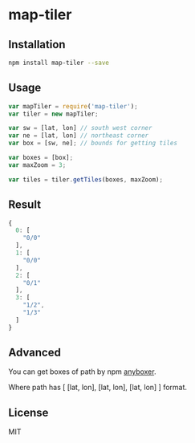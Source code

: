 # map-tiler


Installation
------------
```sh
npm install map-tiler --save
```

Usage
-----

```js
var mapTiler = require('map-tiler');
var tiler = new mapTiler;

var sw = [lat, lon] // south west corner
var ne = [lat, lon] // northeast corner
var box = [sw, ne]; // bounds for getting tiles

var boxes = [box];
var maxZoom = 3;

var tiles = tiler.getTiles(boxes, maxZoom);
```

Result
-----
```js
{
  0: [
    "0/0"
  ],
  1: [
    "0/0"
  ],
  2: [
    "0/1"
  ],
  3: [
    "1/2",
    "1/3"
  ]
}
```

Advanced
-------

You can get boxes of path by npm [anyboxer](https://www.npmjs.com/package/anyboxer).

Where path has [ [lat, lon], [lat, lon], [lat, lon] ] format.


License
-------
MIT

    
